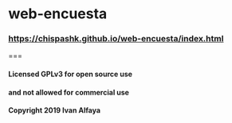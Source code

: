# web-encuesta
### https://chispashk.github.io/web-encuesta/index.html
=== 
#### Licensed GPLv3 for open source use
#### and not allowed for commercial use
#### Copyright 2019 Ivan Alfaya
